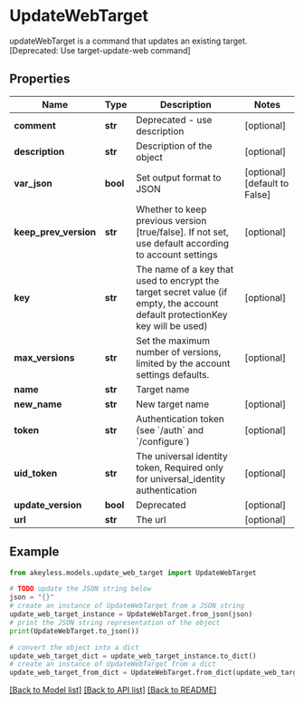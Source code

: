 # UpdateWebTarget

updateWebTarget is a command that updates an existing target. [Deprecated: Use target-update-web command]

## Properties

Name | Type | Description | Notes
------------ | ------------- | ------------- | -------------
**comment** | **str** | Deprecated - use description | [optional] 
**description** | **str** | Description of the object | [optional] 
**var_json** | **bool** | Set output format to JSON | [optional] [default to False]
**keep_prev_version** | **str** | Whether to keep previous version [true/false]. If not set, use default according to account settings | [optional] 
**key** | **str** | The name of a key that used to encrypt the target secret value (if empty, the account default protectionKey key will be used) | [optional] 
**max_versions** | **str** | Set the maximum number of versions, limited by the account settings defaults. | [optional] 
**name** | **str** | Target name | 
**new_name** | **str** | New target name | [optional] 
**token** | **str** | Authentication token (see &#x60;/auth&#x60; and &#x60;/configure&#x60;) | [optional] 
**uid_token** | **str** | The universal identity token, Required only for universal_identity authentication | [optional] 
**update_version** | **bool** | Deprecated | [optional] 
**url** | **str** | The url | [optional] 

## Example

```python
from akeyless.models.update_web_target import UpdateWebTarget

# TODO update the JSON string below
json = "{}"
# create an instance of UpdateWebTarget from a JSON string
update_web_target_instance = UpdateWebTarget.from_json(json)
# print the JSON string representation of the object
print(UpdateWebTarget.to_json())

# convert the object into a dict
update_web_target_dict = update_web_target_instance.to_dict()
# create an instance of UpdateWebTarget from a dict
update_web_target_from_dict = UpdateWebTarget.from_dict(update_web_target_dict)
```
[[Back to Model list]](../README.md#documentation-for-models) [[Back to API list]](../README.md#documentation-for-api-endpoints) [[Back to README]](../README.md)


